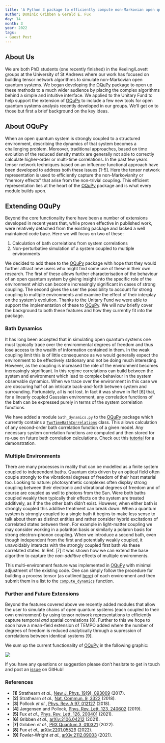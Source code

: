 ```yaml
---
title: 'A Python 3 package to efficiently compute non-Markovian open quantum systems.'
author: Dominic Gribben & Gerald E. Fux
day: 14
month: 3
year: 2022
tags:
- Guest Post
---
```


About Us
--------

We are both PhD students (one recently finished) in the Keeling/Lovett groups at the University of St Andrews where our work has focused on building tensor network algorithms to simulate non-Markovian open quantum systems. We began developing the [OQuPy](https://oqupy.readthedocs.io) package to open up these methods to a much wider audience by placing the complex algorithms behind a simple and intuitive interface. We applied to the Unitary Fund to help support the extension of [OQuPy](https://oqupy.readthedocs.io) to include a few new tools for open quantum systems analysis recently developed in our groups. We'll get on to those but first a brief background on the key ideas.

About OQuPy
-----------

When an open quantum system is strongly coupled to a structured environment, describing the dynamics of that system becomes a challenging problem. Moreover, traditional approaches, based on time evolution of the reduced density matrix are generally not able to correctly calculate higher-order or multi-time correlations. In the past few years tensor network techniques based on an influence functional approach have been developed to address both these issues \[1-5\]. Here the tensor network representation is used to efficiently capture the non-Markovianity or "memory effects" that arise from the non-trivial coupling. This efficient representation lies at the heart of the [OQuPy](https://oqupy.readthedocs.io) package and is what every module builds upon.

Extending OQuPy
---------------

Beyond the core functionality there have been a number of extensions developed in recent years that, while proven effective in published work, were relatively detached from the existing package and lacked a well maintained code base. Here we will focus on two of these:

1.  Calculation of bath correlations from system correlations
2.  Non-perturbative simulation of a system coupled to multiple environments

We decided to add these to the [OQuPy](https://oqupy.readthedocs.io) package with hope that they would further attract new users who might find some use of these in their own research. The first of these allows further characterisation of the behaviour of an open quantum system by giving insight into the specific role of the environment which can become increasingly significant in cases of strong coupling. The second gives the user the possibility to account for strong coupling to multiple environments and examine the effect of their interplay on the system’s evolution. Thanks to the Unitary Fund we were able to support the implementation of these to [OQuPy](https://oqupy.readthedocs.io). We will now briefly cover the background to both these features and how they currently fit into the package.

### Bath Dynamics

It has long been accepted that in simulating open quantum systems one must typically trace over the environmental degrees of freedom and thus lose access to the wealth of information contained in them. In the weak coupling limit this is of little consequence as we would generally expect the environment to be effectively stationary and not be doing much interesting. However, as the coupling is increased the role of the environment becomes increasingly significant. In this regime correlations can build between the system and environment which lead to complex behaviour in the system observable dynamics. When we trace over the environment in this case we are obscuring half of an intricate back-and-forth between system and surrounding. Fortunately, all is not lost. In fact it was shown in Ref \[6\] that, for a linearly coupled Gaussian environment, any correlation functions of the bath can be expressed purely in terms of the system correlation functions.

We have added a module `bath_dynamics.py` to the [OQuPy](https://oqupy.readthedocs.io) package which currently contains a [`TwoTimeBathCorrelations`](https://oqupy.readthedocs.io/en/v0.2.0/pages/modules.html#oqupy.bath_dynamics.TwoTimeBathCorrelations) class. This allows calculation of any second-order bath correlation function of a given model. Any necessary system correlation functions are computed and then stored for re-use on future bath correlation calculations. Check out this [tutorial](https://oqupy.readthedocs.io/en/v0.2.0/pages/tutorials/bath_dynamics/bath_dynamics.html) for a demonstration.

### Multiple Environments

There are many processes in reality that can be modelled as a finite system coupled to independent baths. Quantum dots driven by an optical field often couple strongly to the vibrational degrees of freedom of their host material too. Looking to nature: photosynthetic complexes often display strong coupling between their electronic and vibrational degrees of freedom and of course are coupled as well to photons from the Sun. Were both baths coupled weakly then typically their effects on the system are treated additively, as if the the other bath didn’t exist. However, when either bath is strongly coupled this additive treatment can break down. When a quantum system is strongly coupled to a single bath it begins to make less sense to talk about them as distinct entities and rather consider hybrid excitations of correlated states between them. For example in light-matter coupling we may consider working in a polariton basis or similarly a polaron basis for strong electron-phonon coupling. When we introduce a second bath, even though independent from the first and potentially weakly coupled, it unavoidably interacts with the strongly coupled first bath via these correlated states. In Ref. \[7\] it was shown how we can extend the base algorithm to capture the _non-additive_ effects of multiple environments.

This multi-environment feature was implemented in [OQuPy](https://oqupy.readthedocs.io) with minimal adjustment of the existing code. One can simply follow the procedure for building a process tensor (as outlined [here](https://oqupy.readthedocs.io/en/v0.2.0/pages/tutorials/pt_tempo/pt_tempo.html)) of each environment and then submit them in a list to the [`compute_dynamics`](https://oqupy.readthedocs.io/en/v0.2.0/pages/modules.html#oqupy.contractions.compute_dynamics) function.

### Further and Future Extensions

Beyond the features covered above we recently added modules that allow the user to simulate chains of open quantum systems (each coupled to their own environment) by using tensor network representations to efficiently capture temporal _and_ spatial correlations \[8\]. Further to this we hope to soon have a mean-field extension of TEMPO added where the number of degrees of freedom is reduced analytically through a supression of correlations between identical systems \[9\].

We sum up the current functionality of [OQuPy](https://oqupy.readthedocs.io) in the following graphic:

![](/images/oqupy_overview.png)

If you have any questions or suggestion please don’t hesitate to get in touch and post an [issue](https://github.com/tempoCollaboration/OQuPy/issues) on GitHub!

### References

*   **\[1\]** Strathearn _et al._, [New J. Phys. 19(9), 093009](http://dx.doi.org/10.1088/1367-2630/aa8744) (2017).
*   **\[2\]** Strathearn _et al._, [Nat. Commun. 9, 3322](https://doi.org/10.1038/s41467-018-05617-3) (2018).
*   **\[3\]** Pollock _et al._, [Phys. Rev. A 97, 012127](http://dx.doi.org/10.1103/PhysRevA.97.012127) (2018).
*   **\[4\]** Jørgensen and Pollock, [Phys. Rev. Lett. 123, 240602](http://dx.doi.org/10.1103/PhysRevLett.123.240602) (2019).
*   **\[5\]** Fux _et al._, [Phys. Rev. Lett. 126, 200401](https://link.aps.org/doi/10.1103/PhysRevLett.126.200401) (2021).
*   **\[6\]** Gribben _et al._, [arXiv:2106.04212](http://arxiv.org/abs/2106.04212) (2021).
*   **\[7\]** Gribben _et al._, [PRX Quantum 3, 010321](https://doi.org/10.1103/PRXQuantum.3.010321) (2022).
*   **\[8\]** Fux _et al._, [arXiv:2201.05529](http://arxiv.org/abs/2201.05529) (2022).
*   **\[9\]** Fowler-Wright _et al._, [arXiv:2112.09003](https://arxiv.org/abs/2112.09003) (2021).
